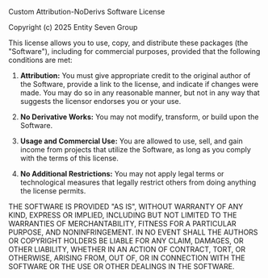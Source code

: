 Custom Attribution-NoDerivs Software License

Copyright (c) 2025 Entity Seven Group

This license allows you to use, copy, and distribute these packages (the "Software"), including for commercial purposes, provided that the following conditions are met:

1. **Attribution:** You must give appropriate credit to the original author of the Software, provide a link to the license, and indicate if changes were made. You may do so in any reasonable manner, but not in any way that suggests the licensor endorses you or your use.

2. **No Derivative Works:** You may not modify, transform, or build upon the Software.

3. **Usage and Commercial Use:** You are allowed to use, sell, and gain income from projects that utilize the Software, as long as you comply with the terms of this license.

4. **No Additional Restrictions:** You may not apply legal terms or technological measures that legally restrict others from doing anything the license permits.

THE SOFTWARE IS PROVIDED "AS IS", WITHOUT WARRANTY OF ANY KIND, EXPRESS OR IMPLIED, INCLUDING BUT NOT LIMITED TO THE WARRANTIES OF MERCHANTABILITY, FITNESS FOR A PARTICULAR PURPOSE, AND NONINFRINGEMENT. IN NO EVENT SHALL THE AUTHORS OR COPYRIGHT HOLDERS BE LIABLE FOR ANY CLAIM, DAMAGES, OR OTHER LIABILITY, WHETHER IN AN ACTION OF CONTRACT, TORT, OR OTHERWISE, ARISING FROM, OUT OF, OR IN CONNECTION WITH THE SOFTWARE OR THE USE OR OTHER DEALINGS IN THE SOFTWARE.
